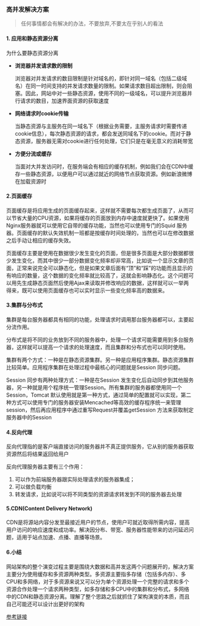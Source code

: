### 高并发解决方案

> 任何事情都会有解决的办法，不要放弃,不要太在乎别人的看法

#### 1. 应用和静态资源分离

为什么要静态资源分离

- **浏览器并发请求数的限制**

  浏览器对并发请求的数目限制是针对域名的，即针对同一域名（包括二级域名）在同一时间支持的并发请求数量的限制。如果请求数目超出限制，则会阻塞。因此，网站中对一些静态资源，使用不同的一级域名，可以提升浏览器并行请求的数目，加速界面资源的获取速度

- **网络请求时cookie传输**

  当静态资源与主服务在同一域名下（根据业务需要，主服务请求时需要传递cookie信息），每次静态资源的请求，都会发送同域名下的cookie。而对于静态资源，服务器无需对cookie进行任何处理，它们只是在毫无意义的消耗带宽

- **方便分流或缓存**

  当面对大并发访问时，在服务端会有相应的缓存机制，例如我们会在CDN中缓存一些静态资源，以便用户可以通过就近的网络节点获取资源。例如新浪微博在加载资源时

#### 2.页面缓存

页面缓存是将应用生成的页面缓存起来，这样就不需要每次都生成页面了，从而可以节省大量的CPU资源，如果将缓存的页面放到内存中速度就更快了。如果使用Nginx服务器就可以使用它自带的缓存功能，当然也可以使用专门的Squid 服务器。页面缓存的默认失效机制一班都是按缓存时间处理的，当然也可以在修改数据之后手动让相应的缓存失效。 

页面缓存主要是使用在数据很少发生变化的页面，但是很多页面是大部分数据都很少发生变化，而其中很少一部分数据变化频率却非常高，比如说一个显示文章的页面，正常来说完全可以静态化，但是如果文章后面有“顶”和“踩”的功能而且显示的有响应的数量，这个数据的变化频率就比较高了，这就会影响静态化。这个问题可以用先生成静态页面然后使用Ajax来读取并修改响应的数据，这样就可以一举两得来，既可以使用页面缓存也可以实时显示一些变化频率高的数据来。

#### 3.集群与分布式

集群是每台服务器都具有相同的功能，处理请求时调用那台服务器都可以，主要起分流作用。

分布式是将不同的业务放到不同的服务器中，处理一个请求可能需要用到多台服务器，这样就可以提高一个请求的处理速度，而且集群和分布式也可以同时使用。

集群有两个方式：一种是在静态资源集群。另一种是应用程序集群。静态资源集群比较简单。应用程序集群在处理过程中最核心的问题就是Session 同步问题。

Session 同步有两种处理方式：一种是在Session 发生变化后自动同步到其他服务器，另一种就是用个程序统一管理Session。所有集群的服务器都使用同一个Session，Tomcat 默认使用就是第一种方式，通过简单的配置就可以实现，第二种方式可以使用专门的服务器安装Mencached等高效的缓存程序统一来管理session，然后再应用程序中通过重写Request并覆盖getSession 方法来获取制定服务器中的Session

#### 4.反向代理

反向代理指的是客户端直接访问的服务器并不真正提供服务，它从别的服务器获取资源然后将结果返回给用户

反向代理服务器主要有三个作用： 
1. 可以作为前端服务器跟实际处理请求的服务器集成； 
2. 可以做负载均衡 
3. 转发请求，比如说可以将不同类型的资源请求转发到不同的服务器去处理

#### 5.CDN(Content Delivery Network)

CDN是将源站内容分发至最接近用户的节点，使用户可就近取得所需内容，提高用户访问的响应速度和成功率。解决因分布、带宽、服务器性能带来的访问延迟问题，适用于站点加速、点播、直播等场景。

#### 6.小结

网站架构的整个演变过程主要是围绕大数据和高并发这两个问题展开的，解决方案主要分为使用缓存和多资源两种类型。多资源主要指多存储（包括多内存）、多CPU和多网络，对于多资源来说又可以分为单个资源处理一个完整的请求和多个资源合作处理一个请求两种类型，如多存储和多CPU中的集群和分布式，多网络中的CDN和静态资源分离。理解了整个思路之后就抓住了架构演变的本质，而且自己可能还可以设计出更好的架构

[参考链接](https://blog.csdn.net/u012373815/article/details/71435926)









